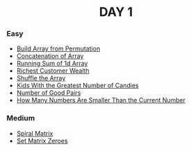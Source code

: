 <h1 align="center"> 
DAY 1
</h1>

### Easy

- [Build Array from Permutation](https://github.com/asthakri50/100_DAYS_OF_CODE/blob/main/Day1/1.java)
- [Concatenation of Array](https://github.com/asthakri50/100_DAYS_OF_CODE/blob/main/Day1/2.java)
- [Running Sum of 1d Array](https://github.com/asthakri50/100_DAYS_OF_CODE/blob/main/Day1/3.java)
- [Richest Customer Wealth](https://github.com/asthakri50/100_DAYS_OF_CODE/blob/main/Day1/4.java)
- [Shuffle the Array](https://github.com/asthakri50/100_DAYS_OF_CODE/blob/main/Day1/5.java)
- [Kids With the Greatest Number of Candies](https://github.com/asthakri50/100_DAYS_OF_CODE/blob/main/Day1/6.java)
- [Number of Good Pairs](https://github.com/asthakri50/100_DAYS_OF_CODE/blob/main/Day1/7.java)
- [How Many Numbers Are Smaller Than the Current Number](https://github.com/asthakri50/100_DAYS_OF_CODE/blob/main/Day1/8.java)

### Medium

- [Spiral Matrix](https://github.com/asthakri50/100_DAYS_OF_CODE/blob/main/Day1/9.java)
- [Set Matrix Zeroes](https://github.com/asthakri50/100_DAYS_OF_CODE/blob/main/Day1/10.java)
